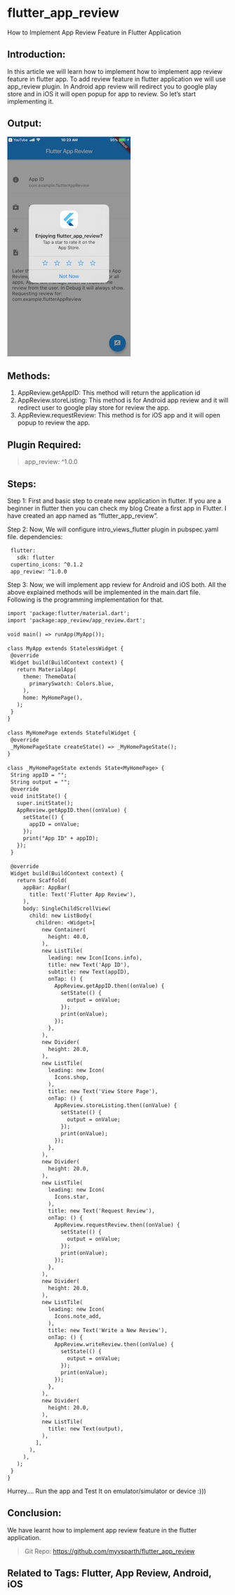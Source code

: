 # flutter_app_review
 How to Implement App Review Feature in Flutter Application

## Introduction:
 In this article we will learn how to implement how to implement app review feature in flutter app. To add review feature in flutter application we will use app_review plugin. In Android app review will redirect you to google play store and in iOS it will open popup for app to review. So let’s start implementing it.

## Output:

![Flutter App Review](https://raw.githubusercontent.com/myvsparth/flutter_app_review/master/screenshots/1.jpg)

## Methods:
1. AppReview.getAppID: This method will return the application id
2. AppReview.storeListing: This method is for Android app review and it will redirect user to google play store for review the app.
3. AppReview.requestReview: This method is for iOS app and it will open popup to review the app.

## Plugin Required:
> app_review: ^1.0.0

## Steps:
 Step 1: First and basic step to create new application in flutter. If you are a beginner in flutter then you can check my blog Create a first app in Flutter. I have created an app named as “flutter_app_review”.

 Step 2: Now, We will configure intro_views_flutter plugin in pubspec.yaml file.
dependencies:
```
 flutter:
   sdk: flutter
 cupertino_icons: ^0.1.2
 app_review: ^1.0.0
```

 Step 3: Now, we will implement app review for Android and iOS both. All the above explained methods will be implemented in the main.dart file. Following is the programming implementation for that.
```
import 'package:flutter/material.dart';
import 'package:app_review/app_review.dart';
 
void main() => runApp(MyApp());
 
class MyApp extends StatelessWidget {
 @override
 Widget build(BuildContext context) {
   return MaterialApp(
     theme: ThemeData(
       primarySwatch: Colors.blue,
     ),
     home: MyHomePage(),
   );
 }
}
 
class MyHomePage extends StatefulWidget {
 @override
 _MyHomePageState createState() => _MyHomePageState();
}
 
class _MyHomePageState extends State<MyHomePage> {
 String appID = "";
 String output = "";
 @override
 void initState() {
   super.initState();
   AppReview.getAppID.then((onValue) {
     setState(() {
       appID = onValue;
     });
     print("App ID" + appID);
   });
 }
 
 @override
 Widget build(BuildContext context) {
   return Scaffold(
     appBar: AppBar(
       title: Text('Flutter App Review'),
     ),
     body: SingleChildScrollView(
       child: new ListBody(
         children: <Widget>[
           new Container(
             height: 40.0,
           ),
           new ListTile(
             leading: new Icon(Icons.info),
             title: new Text('App ID'),
             subtitle: new Text(appID),
             onTap: () {
               AppReview.getAppID.then((onValue) {
                 setState(() {
                   output = onValue;
                 });
                 print(onValue);
               });
             },
           ),
           new Divider(
             height: 20.0,
           ),
           new ListTile(
             leading: new Icon(
               Icons.shop,
             ),
             title: new Text('View Store Page'),
             onTap: () {
               AppReview.storeListing.then((onValue) {
                 setState(() {
                   output = onValue;
                 });
                 print(onValue);
               });
             },
           ),
           new Divider(
             height: 20.0,
           ),
           new ListTile(
             leading: new Icon(
               Icons.star,
             ),
             title: new Text('Request Review'),
             onTap: () {
               AppReview.requestReview.then((onValue) {
                 setState(() {
                   output = onValue;
                 });
                 print(onValue);
               });
             },
           ),
           new Divider(
             height: 20.0,
           ),
           new ListTile(
             leading: new Icon(
               Icons.note_add,
             ),
             title: new Text('Write a New Review'),
             onTap: () {
               AppReview.writeReview.then((onValue) {
                 setState(() {
                   output = onValue;
                 });
                 print(onValue);
               });
             },
           ),
           new Divider(
             height: 20.0,
           ),
           new ListTile(
             title: new Text(output),
           ),
         ],
       ),
     ),
   );
 }
}
```

 Hurrey…. Run the app and Test It on emulator/simulator or device :)))

## Conclusion:
 We have learnt how to implement app review feature in the flutter application.

> Git Repo: https://github.com/myvsparth/flutter_app_review

## Related to Tags: Flutter, App Review, Android, iOS
